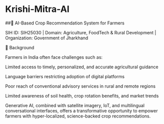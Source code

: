 # Krishi-Mitra-AI
##🌾 AI-Based Crop Recommendation System for Farmers

SIH ID: SIH25030 | Domain: Agriculture, FoodTech & Rural Development | Organization: Government of Jharkhand


📌 Background

Farmers in India often face challenges such as:

Limited access to timely, personalized, and accurate agricultural guidance

Language barriers restricting adoption of digital platforms

Poor reach of conventional advisory services in rural and remote regions

Limited awareness of soil health, crop rotation benefits, and market trends

Generative AI, combined with satellite imagery, IoT, and multilingual conversational interfaces, offers a transformative opportunity to empower farmers with hyper-localized, science-backed crop recommendations.
